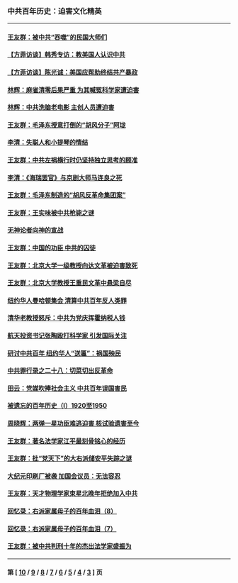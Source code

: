 ### 中共百年历史：迫害文化精英
---
#### [王友群：被中共“吞噬”的民国大师们](../../pages/nf1176111/n13942620.md?04240430) 
#### [【方菲访谈】韩秀专访：教美国人认识中共](../../pages/nf1176111/n13821310.md?04240430) 
#### [【方菲访谈】陈光诚：美国应帮助终结共产暴政](../../pages/nf1176111/n13759521.md?04240430) 
#### [林辉：麻雀清零后果严重 为其喊冤科学家遭迫害](../../pages/nf1176111/n13746900.md?04240430) 
#### [林辉：中共洗脑老电影 主创人员遭迫害](../../pages/nf1176111/n13699437.md?04240430) 
#### [王友群：毛泽东授意打倒的“胡风分子”阿垅](../../pages/nf1176111/n13592541.md?04240430) 
#### [李清：失聪人和小提琴的情结](../../pages/nf1176111/n13459280.md?04240430) 
#### [王友群：中共左祸横行时仍坚持独立思考的顾准](../../pages/nf1176111/n13444722.md?04240430) 
#### [李清：《海瑞罢官》与京剧大师马连良之死](../../pages/nf1176111/n13412316.md?04240430) 
#### [王友群：毛泽东制造的“胡风反革命集团案”](../../pages/nf1176111/n13324909.md?04240430) 
#### [王友群：王实味被中共枪毙之谜](../../pages/nf1176111/n13307502.md?04240430) 
#### [无神论者向神的宣战](../../pages/nf1176111/n13281535.md?04240430) 
#### [王友群：中国的功臣 中共的囚徒](../../pages/nf1176111/n13291790.md?04240430) 
#### [王友群：北京大学一级教授向达文革被迫害致死](../../pages/nf1176111/n13150966.md?04240430) 
#### [王友群：北京大学教授王重民文革中悬梁自尽](../../pages/nf1176111/n13084645.md?04240430) 
#### [纽约华人曼哈顿集会 清算中共百年反人类罪](../../pages/nf1176111/n13084157.md?04240430) 
#### [清华老教授怒斥：中共为党庆挥霍纳税人钱](../../pages/nf1176111/n13071430.md?04240430) 
#### [航天投资书记张陶殴打科学家 引发国际关注](../../pages/nf1176111/n13069132.md?04240430) 
#### [研讨中共百年 纽约华人“送匾”：祸国殃民](../../pages/nf1176111/n13057367.md?04240430) 
#### [中共罪行录之二十八：切菜切出反革命](../../pages/nf1176111/n13030600.md?04240430) 
#### [田云：党媒吹捧社会主义 中共百年误国害民](../../pages/nf1176111/n13006682.md?04240430) 
#### [被遗忘的百年历史（I）1920至1950](../../pages/nf1176111/n12986411.md?04240430) 
#### [周晓辉：两弹一星功臣难逃迫害 核试验遗害至今](../../pages/nf1176111/n12974997.md?04240430) 
#### [王友群：著名法学家江平最刻骨铭心的经历](../../pages/nf1176111/n12970787.md?04240430) 
#### [王友群：批“党天下”的大右派储安平失踪之谜](../../pages/nf1176111/n12954229.md?04240430) 
#### [大纪元印刷厂被袭 加国会议员：无法容忍](../../pages/nf1176111/n12883028.md?04240430) 
#### [王友群：天才物理学家束星北晚年拒绝加入中共](../../pages/nf1176111/n12792913.md?04240430) 
#### [回忆录：右派家属母子的百年血泪（8）](../../pages/nf1176111/n12706196.md?04240430) 
#### [回忆录：右派家属母子的百年血泪（7）](../../pages/nf1176111/n12706191.md?04240430) 
#### [王友群：被中共判刑十年的杰出法学家盛振为](../../pages/nf1176111/n12706141.md?04240430) 

---
#### 第 [ [10](./10.md?04240430) / [9](./9.md?04240430) / [8](./8.md?04240430) / [7](./7.md?04240430) / [6](./6.md?04240430) / [5](./5.md?04240430) / [4](./4.md?04240430) / [3](./3.md?04240430) ] 页
